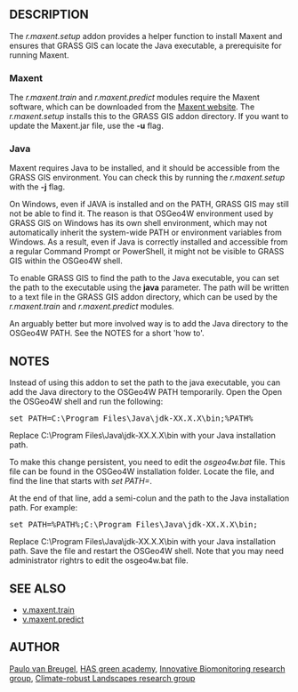 <h2>DESCRIPTION</h2>

The <em>r.maxent.setup</em> addon provides a helper function to
install Maxent and ensures that GRASS GIS can locate the Java
executable, a prerequisite for running Maxent.

<h3>Maxent</h3>

The <em>r.maxent.train</em> and <em>r.maxent.predict</em> modules
require the Maxent software, which can be downloaded from the <a
href="https://biodiversityinformatics.amnh.org/open_source/maxent">Maxent
website</a>. The <em>r.maxent.setup</em> installs this to the GRASS
GIS addon directory. If you want to update the Maxent.jar file, use the
<b>-u</b> flag.

<h3>Java</h3>

Maxent requires Java to be installed, and it should be accessible from
the GRASS GIS environment. You can check this by running the
<em>r.maxent.setup</em> with the <b>-j</b> flag.

<p>
On Windows, even if JAVA is installed and on the PATH, GRASS GIS may
still not be able to find it. The reason is that OSGeo4W environment
used by GRASS GIS on Windows has its own shell environment, which may
not automatically inherit the system-wide PATH or environment variables
from Windows. As a result, even if Java is correctly installed and
accessible from a regular Command Prompt or PowerShell, it might not be
visible to GRASS GIS within the OSGeo4W shell.

<p>
To enable GRASS GIS to find the path to the Java executable, you can
set the path to the executable using the <b>java</b> parameter. The
path will be written to a text file in the GRASS GIS addon directory,
which can be used by the <em>r.maxent.train</em> and
<em>r.maxent.predict</em> modules.

<p>
An arguably better but more involved way is to add the Java directory
to the OSGeo4W PATH. See the NOTES for a short 'how to'.


<h2>NOTES</h2>

Instead of using this addon to set the path to the java executable, you
can add the Java directory to the OSGeo4W PATH temporarily. Open
the Open the OSGeo4W shell and run the following:

<div class="code">
<pre>
set PATH=C:\Program Files\Java\jdk-XX.X.X\bin;%PATH%
</pre>
</div>

<p>
Replace C:\Program Files\Java\jdk-XX.X.X\bin with your Java
installation path.

To make this change persistent, you need to edit the <i>osgeo4w.bat</i>
file. This file can be found in the OSGeo4W installation folder. Locate
the file, and find the line that starts with <i>set PATH=</i>.

<p>
At the end of that line, add a semi-colun and the path to the Java
installation path. For example:

<p>
<div class="code">
<pre>
set PATH=%PATH%;C:\Program Files\Java\jdk-XX.X.X\bin;
</pre>
</div>

<p>
Replace C:\Program Files\Java\jdk-XX.X.X\bin with your Java
installation path. Save the file and restart the OSGeo4W shell. Note
that you may need administrator rightrs to edit the osgeo4w.bat file.

<h2>SEE ALSO</h2>

<ul>
<li><a href="v.maxent.train.html">v.maxent.train</a></li>
<li><a href="v.maxent.predict.html">v.maxent.predict</a></li>
</ul>

<h2>AUTHOR</h2>

<a href="https:ecodiv.earth">Paulo van Breugel</a>, <a
href="https://has.nl">HAS green academy</a>, <a
href="https://www.has.nl/en/research/professorships/innovative-bio-monitoring-professorship/">Innovative
Biomonitoring research group</a>, <a
href="https://www.has.nl/en/research/professorships/climate-robust-landscapes-professorship/">Climate-robust
Landscapes research group</a>
